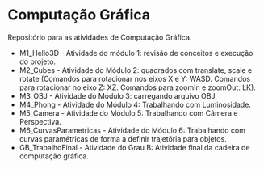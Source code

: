 # Computação Gráfica
Repositório para as atividades de Computação Gráfica.

- M1_Hello3D - Atividade do módulo 1: revisão de conceitos e execução do projeto.
- M2_Cubes - Atividade do Módulo 2: quadrados com translate, scale e rotate (Comandos para rotacionar nos eixos X e Y: WASD. Comandos para rotacionar no eixo Z: XZ. Comandos para zoomIn e zoomOut: LK).
- M3_OBJ - Atividade do Módulo 3: carregando arquivo OBJ.
- M4_Phong - Atividade do Módulo 4: Trabalhando com Luminosidade.
- M5_Camera - Atividade do Módulo 5: Trabalhando com Câmera e Perspectiva.
- M6_CurvasParametricas - Atividade do Módulo 6: Trabalhando com curvas paramétricas de forma a definir trajetória para objetos.
- GB_TrabalhoFinal - Atividade do Grau B: Atividade final da cadeira de computação gráfica.